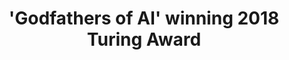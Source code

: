 ---
title: "'Godfathers of AI' winning 2018 Turing Award"
excerpt: "The 2018 Turing Award, known as the “Nobel Prize of computing,” has been given to a trio of researchers who laid the foundations for the current boom in artificial intelligence."
type: collection
heat: 223142

items:
  - yoshua-bengio
  - geoffrey-hinton
  - yann-lecun

topics:
  - AI
  - Machine Learning

images:
  - url: https://upload.wikimedia.org/wikipedia/commons/thumb/a/ad/Turing-statue-Bletchley_11.jpg/220px-Turing-statue-Bletchley_11.jpg
    width: 220
    height: 332
    title: ACM Turing Award
---